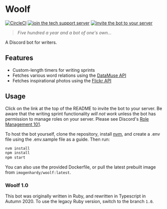 # Woolf

[![CircleCI](https://circleci.com/gh/i-hardy/woolf.svg?style=shield)](https://circleci.com/gh/i-hardy/woolf) [![join the tech support server](https://camo.githubusercontent.com/138428d1ea98178db35e122de7f154c31db968a9/68747470733a2f2f696d672e736869656c64732e696f2f62616467652f646973636f72642d6a6f696e2d3732383944412e737667)](https://discord.gg/78R5nud) [![invite the bot to your server](https://camo.githubusercontent.com/812534660d6dee63e900fad9d956b8122159f8a8/68747470733a2f2f696d672e736869656c64732e696f2f62616467652f626f742d696e766974652d3333333339392e737667)](https://discordapp.com/oauth2/authorize?client_id=364771016523907072&scope=bot&permissions=268435456)

> _Five hundred a year and a bot of one's own..._

A Discord bot for writers.

## Features

- Custom-length timers for writing sprints
- Fetches various word relations using the [DataMuse API](http://www.datamuse.com/api/)
- Fetches inspirational photos using the [Flickr API](https://www.flickr.com/services/api/)

## Usage

Click on the link at the top of the README to invite the bot to your server. Be aware that the writing sprint functionality _will not work_ unless the bot has permission to manage roles on your server. Please see Discord's [Role Management 101](https://support.discordapp.com/hc/en-us/articles/214836687-Role-Management-101).

To host the bot yourself, clone the repository, install [nvm](https://github.com/nvm-sh/nvm), and create a .env file using the .env.sample file as a guide. Then run:

```sh
nvm install
npm install
npm start
```

You can also use the provided Dockerfile, or pull the latest prebuilt image from `imogenhardy/woolf:latest`.

### Woolf 1.0

This bot was originally written in Ruby, and rewritten in Typescript in Autumn 2020. To use the legacy Ruby version, switch to the branch `1.0`.
